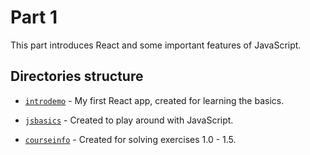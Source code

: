 # Part 1

This part introduces React and some important features of JavaScript.

## Directories structure

- [`introdemo`](./introdemo/) - My first React app, created for learning the basics.

- [`jsbasics`](./jsbasics/) - Created to play around with JavaScript.

- [`courseinfo`](./courseinfo/) - Created for solving exercises 1.0 - 1.5.
